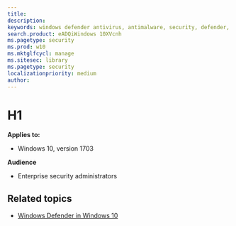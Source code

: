 ```yaml
---
title: 
description: 
keywords: windows defender antivirus, antimalware, security, defender, 
search.product: eADQiWindows 10XVcnh
ms.pagetype: security
ms.prod: w10
ms.mktglfcycl: manage
ms.sitesec: library
ms.pagetype: security
localizationpriority: medium
author: 
---
```


# H1


**Applies to:**

- Windows 10, version 1703

**Audience**

- Enterprise security administrators







## Related topics

- [Windows Defender in Windows 10](windows-defender-in-windows-10.md)



